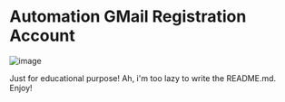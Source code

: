 ﻿# Automation GMail Registration Account
![image](https://user-images.githubusercontent.com/73378179/110437277-c6709600-80e7-11eb-9e57-7626f262172a.png)

Just for educational purpose!
Ah, i'm too lazy to write the README.md.
Enjoy!
